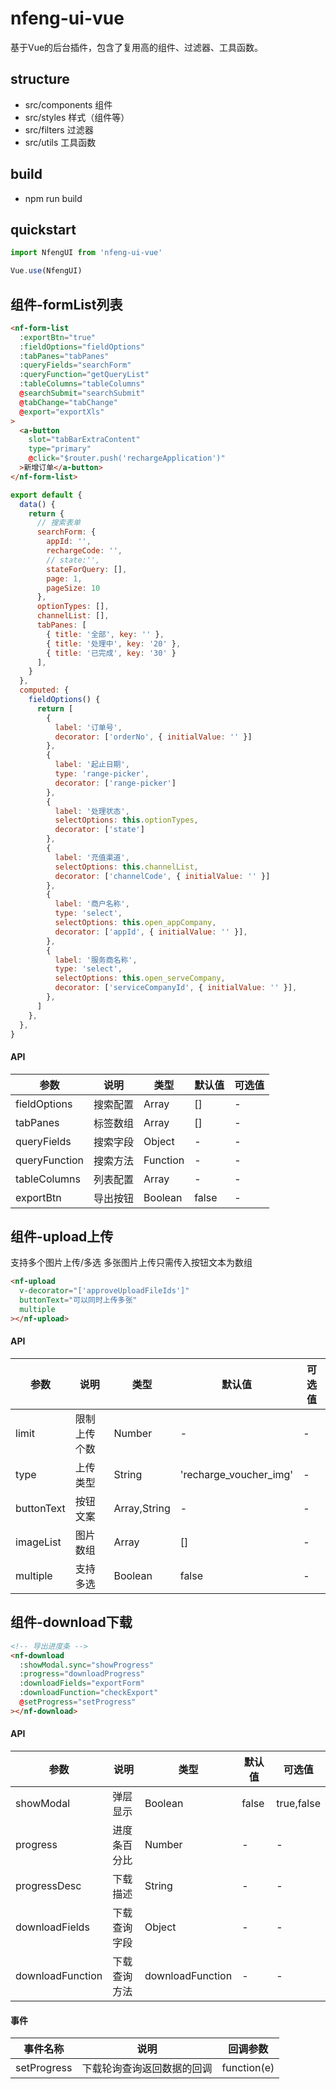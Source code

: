 # nfeng-ui-vue
基于Vue的后台插件，包含了复用高的组件、过滤器、工具函数。

## structure
* src/components 组件
* src/styles 样式（组件等）
* src/filters 过滤器
* src/utils 工具函数

## build
* npm run build

## quickstart
```js
import NfengUI from 'nfeng-ui-vue'

Vue.use(NfengUI)
```


## 组件-formList列表

```html
<nf-form-list
  :exportBtn="true"
  :fieldOptions="fieldOptions"
  :tabPanes="tabPanes"
  :queryFields="searchForm"
  :queryFunction="getQueryList"
  :tableColumns="tableColumns"
  @searchSubmit="searchSubmit"
  @tabChange="tabChange"
  @export="exportXls"
>
  <a-button
    slot="tabBarExtraContent"
    type="primary"
    @click="$router.push('rechargeApplication')"
  >新增订单</a-button>
</nf-form-list>
```

```js
export default {
  data() {
    return {
      // 搜索表单
      searchForm: {
        appId: '',
        rechargeCode: '',
        // state:'',
        stateForQuery: [],
        page: 1,
        pageSize: 10
      },
      optionTypes: [],
      channelList: [],
      tabPanes: [
        { title: '全部', key: '' },
        { title: '处理中', key: '20' },
        { title: '已完成', key: '30' }
      ],
    }
  },
  computed: {
    fieldOptions() {
      return [
        {
          label: '订单号',
          decorator: ['orderNo', { initialValue: '' }]
        },
        {
          label: '起止日期',
          type: 'range-picker',
          decorator: ['range-picker']
        },
        {
          label: '处理状态',
          selectOptions: this.optionTypes,
          decorator: ['state']
        },
        {
          label: '充值渠道',
          selectOptions: this.channelList,
          decorator: ['channelCode', { initialValue: '' }]
        },
        {
          label: '商户名称',
          type: 'select',
          selectOptions: this.open_appCompany,
          decorator: ['appId', { initialValue: '' }],
        },
        {
          label: '服务商名称',
          type: 'select',
          selectOptions: this.open_serveCompany,
          decorator: ['serviceCompanyId', { initialValue: '' }],
        },
      ]
    },
  },
}

```

#### API
| 参数 | 说明 | 类型| 默认值 | 可选值 |
| ---- | ---- | ---- | ---- | ---- |
| fieldOptions | 搜索配置 |  Array | [] | - |
| tabPanes | 标签数组 |  Array | [] | - |
| queryFields | 搜索字段 |  Object | - | - |
| queryFunction | 搜索方法 |  Function | - | - |
| tableColumns | 列表配置 |  Array | - | - |
| exportBtn | 导出按钮 |  Boolean | false | - |

## 组件-upload上传
支持多个图片上传/多选
多张图片上传只需传入按钮文本为数组

```html
<nf-upload
  v-decorator="['approveUploadFileIds']"
  buttonText="可以同时上传多张"
  multiple
></nf-upload>
```

#### API
| 参数 | 说明 | 类型| 默认值 | 可选值 |
| ---- | ---- | ---- | ---- | ---- |
| limit | 限制上传个数 | Number | - | - |
| type | 上传类型 | String | 'recharge_voucher_img' | - |
| buttonText | 按钮文案 |  Array,String | - | - |
| imageList | 图片数组 |  Array | [] | - |
| multiple | 支持多选 |  Boolean | false | - |



## 组件-download下载

```html
<!-- 导出进度条 -->
<nf-download
  :showModal.sync="showProgress"
  :progress="downloadProgress"
  :downloadFields="exportForm"
  :downloadFunction="checkExport"
  @setProgress="setProgress"
></nf-download>
```

#### API
| 参数 | 说明 | 类型| 默认值 | 可选值 |
| ---- | ---- | ---- | ---- | ---- |
| showModal | 弹层显示 |  Boolean | false | true,false |
| progress | 进度条百分比 |  Number | - | - |
| progressDesc | 下载描述 |  String | - | - |
| downloadFields | 下载查询字段 |  Object | - | - |
| downloadFunction | 下载查询方法 |  downloadFunction | - | - |

#### 事件
| 事件名称 | 说明 | 回调参数 |
| ---- | ---- | ---- |
| setProgress | 下载轮询查询返回数据的回调 |  function(e) |
